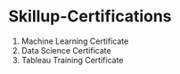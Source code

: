 # Skillup-Certifications
1. Machine Learning Certificate
2. Data Science Certificate
3. Tableau Training Certificate
